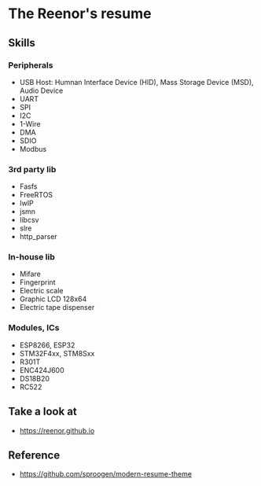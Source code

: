 # The Reenor's resume
## Skills
### Peripherals
- USB Host: Humnan Interface Device (HID), Mass Storage Device (MSD), Audio Device
- UART
- SPI
- I2C
- 1-Wire
- DMA
- SDIO
- Modbus

### 3rd party lib
- Fasfs
- FreeRTOS
- lwIP
- jsmn
- libcsv
- slre
- http_parser

### In-house lib
- Mifare
- Fingerprint
- Electric scale
- Graphic LCD 128x64
- Electric tape dispenser

### Modules, ICs
- ESP8266, ESP32
- STM32F4xx, STM8Sxx
- R301T
- ENC424J600
- DS18B20
- RC522

## Take a look at
- https://reenor.github.io

## Reference
- https://github.com/sproogen/modern-resume-theme
